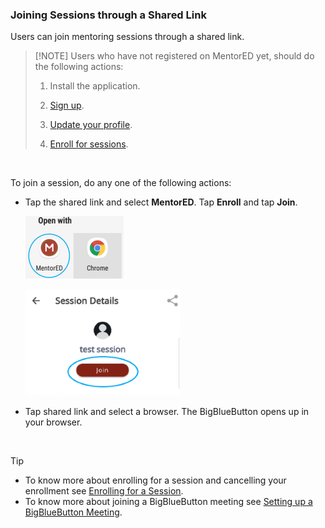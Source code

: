 ### Joining Sessions through a Shared Link
Users can join mentoring sessions through a shared link.

> [!NOTE] Users who have not registered on MentorED yet, should do the following actions:
>
> 1. Install the application.
>
> 2. [Sign up](signing-up-as-a-mentee.md).
>
> 3. [Update your profile](creating-and-managing-your-profile.md).
>
> 4. [Enroll for sessions](enrolling-for-a-session.md).

  </br>

To join a session, do any one of the following actions:

* Tap the shared link and select **MentorED**. Tap **Enroll** and tap **Join**.
    

   ![options to join the session](media/Openwith-Options.png)

   ![join session button](media/joinsession.png)


* Tap shared link and select a browser. The BigBlueButton opens up in your browser. 

</br>

> [!TIP] 
> * To know more about enrolling for a session and cancelling your enrollment see [Enrolling for a Session](enrolling-for-a-session.md). 
> * To know more about joining a BigBlueButton meeting see [Setting up a BigBlueButton Meeting](joining-a-session.md).


  
   
